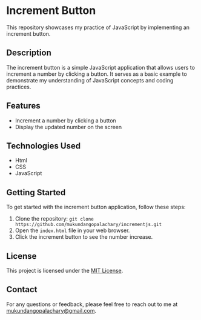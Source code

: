 # Increment Button

This repository showcases my practice of JavaScript by implementing an increment button.

## Description

The increment button is a simple JavaScript application that allows users to increment a number by clicking a button. It serves as a basic example to demonstrate my understanding of JavaScript concepts and coding practices.

## Features

- Increment a number by clicking a button
- Display the updated number on the screen

## Technologies Used

- Html
- CSS
- JavaScript

## Getting Started

To get started with the increment button application, follow these steps:

1. Clone the repository: `git clone https://github.com/mukundangopalachary/incrementjs.git`
2. Open the `index.html` file in your web browser.
3. Click the increment button to see the number increase.

## License

This project is licensed under the [MIT License](LICENSE).

## Contact

For any questions or feedback, please feel free to reach out to me at [mukundangopalachary@gmail.com](mukundangopalachary@gmail.com).